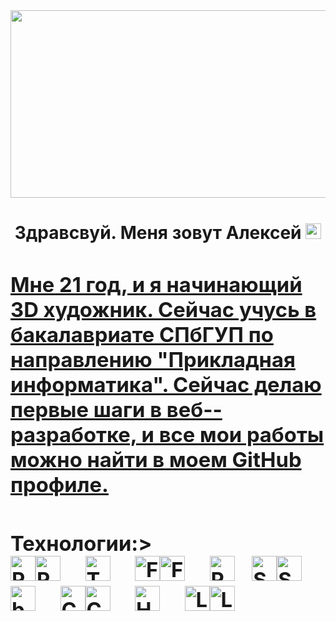 <div align="center">
<img height="300" width="600" src="https://img.freepik.com/premium-photo/streaming-room-with-purple-lights-two-monitors_343960-9381.jpg" />
</div>

<h1 align="center">Здравсвуй.
Меня зовут Алексей</ h 1

<div align="center">
<a href="https://t.me/aktov20" target="_blank">
<img src="https://e7.pngegg.com/pngimages/723/481/png-clipart-telegram-computer-icons-logo-instant-messaging-logo-telegram-blue-angle-thumbnail.png" height="25" alt="Telegram" />
</
</div>

<h3 align="left">
<h3 align="left">Мне
21 год, и я начинающий 3D художник. Сейчас учусь в бакалавриате
СПбГУП по направлению "Прикладная информатика". Сейчас делаю первые шаги в веб--разработке, и все мои работы можно найти в моем GitHub профиле.</hh33>
<div align="left">

<h3 align="left">
<div align="left">
<a href="https://leetcode.com/u/MrHans1/" target="_blank"><a href="https://leetcode.com/u/MrHans1/" target="_blank">
</a></a>
</div>
</div>
<h3 align="left">
<h3 align="left">Технологии:</Технологии:</hh33>>
<div align="left">
<div align="left">
<img src="https://skillicons.dev/icons?i=py" height="40" alt="Python logo" /><img src="https://skillicons.dev/icons?i=py" height="40" alt="Python logo" />
<img width="12" /><img width="12" />
<img src="https://cdn.simpleicons.org/pytorch/EE4C2C" <img src="https://cdn.simpleicons.org/pytorch/EE4C2C" height="40" alt="Torch height="40" alt="Torch logo" />
<img width="12" /><img width="12" />
<img src="https://skillicons.dev/icons?i=flask" height="40" alt="Flask logo" /><img src="https://skillicons.dev/icons?i=flask" height="40" alt="Flask logo" />
<img width="12" /><img width="12" />
<img src="https://cdn.simpleicons.org/pandas/150458" height="40" alt="Pandas logo" <img src="https://cdn.simpleicons.org/pandas/150458" height="40" alt="Pandas logo"/>
<img <img width="12"/>
<img src="https://cdn.simpleicons.org/mysql/4479A1" height="40" alt="SQL logo" /><img src="https://cdn.simpleicons.org/mysql/4479A1" height="40" alt="SQL logo" />
<img width="12" /><img width="12" />
<img src="https://cdn.simpleicons.org/gnubash/4EAA25" height="40" alt="bash logo" <img src="https://cdn.simpleicons.org/gnubash/4EAA25" height="40" alt="bash logo"/>
<img width="12" /><img width="12" />
<img src="https://cdn.simpleicons.org/css3/1572B6" height="40" alt="CSS logo" /><img src="https://cdn.simpleicons.org/css3/1572B6" height="40" alt="CSS logo" />
<img width="12" /><img width="12" />
<img src="https://cdn.simpleicons.org/html5/E34F26" height="40" alt="HTML lo<img src="https://cdn.simpleicons.org/html5/E34F26" height="40" alt="HTML logo" go"/>
<img width="12" /><img width="12" />
<img src="https://cdn.simpleicons.org/linux/FCC624" height="40" alt="Linux logo" /><img src="https://cdn.simpleicons.org/linux/FCC624" height="40" alt="Linux logo" />
</div>
</div>
